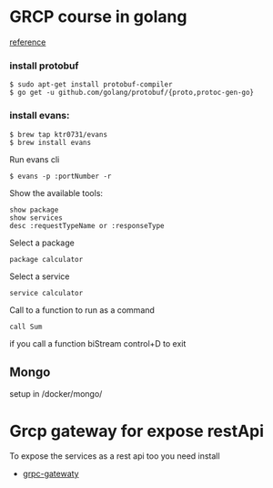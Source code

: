 # GRCP course in golang


[reference](https://www.udemy.com/course/grpc-golang/)

### install protobuf


    $ sudo apt-get install protobuf-compiler
    $ go get -u github.com/golang/protobuf/{proto,protoc-gen-go}




### install evans:

    $ brew tap ktr0731/evans
    $ brew install evans

Run evans cli

    $ evans -p :portNumber -r 

Show the available tools:

    show package
    show services
    desc :requestTypeName or :responseType

Select a package

    package calculator

Select a service

    service calculator

Call to a function to run as a command

    call Sum

if you call a function biStream control+D to exit

## Mongo

setup in /docker/mongo/


# Grcp gateway for expose restApi

To expose the services as a rest api too you need install

* [grpc-gatewaty](https://github.com/grpc-ecosystem/grpc-gateway)